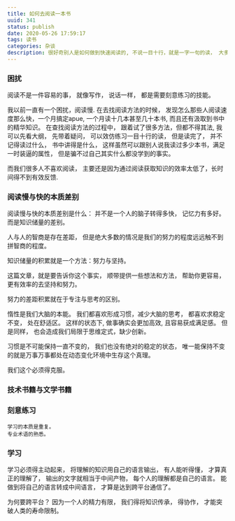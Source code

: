```yaml
---
title: 如何去阅读一本书
uuid: 341
status: publish
date: 2020-05-26 17:59:17
tags: 读书
categories: 杂谈
description: 很好奇别人是如何做到快速阅读的, 不说一目十行，就是一字一句的读， 大多数时候，读完就忘记了所读的内容都讲了些什么, 现在看来，主要还是读书不过脑子，不管什么技能， 必须得刻意练习，才会有提升。
---
```


### 困扰

阅读不是一件容易的事， 就像写作， 说话一样， 都是需要刻意练习的技能。 

我以前一直有一个困扰，阅读慢. 在去找阅读方法的时候， 发现怎么那些人阅读速度那么快，一个月搞定apue, 一个月读十几本甚至几十本书, 而且还有汲取到书中的精华知识。 
在查找阅读方法的过程中， 跟着试了很多方法，但都不得其法, 我可以先看大纲， 先带着疑问， 可以效仿练习一目十行的读， 但是读完了， 并不记得读过什么， 书中讲得是什么， 这样虽然可以跟别人说我读过多少本书，满足一时装逼的属性，  但是骗不过自己其实什么都没学到的事实。

而我们很多人不喜欢阅读， 主要还是因为通过阅读获取知识的效率太低了，长时间得不到有效反馈. 

### 阅读慢与快的本质差别

阅读慢与快的本质差别是什么： 并不是一个人的脑子转得多快， 记忆力有多好。 而是知识储量的差别。 

人与人的智商是存在差距， 但是绝大多数的情况是我们的努力的程度远远触不到拼智商的程度。 

知识储量的积累就是一个方法：努力与坚持。 

这篇文章，就是要告诉你这个事实， 顺带提供一些想法和方法， 帮助你更容易，更有效率的去坚持和努力。 

努力的差距积累就在于专注与思考的区别。 

惰性是我们大脑的本能。 我们都喜欢形成习惯，减少大脑的思考， 都喜欢求稳定不变， 处在舒适区。 这样的状态下, 做事确实会更加高效, 且容易获成满足感。 
但是同样， 也会造成我们局限于思维定式，缺少创新。 

习惯是不可能保持一直不变的， 我们也没有绝对的稳定的状态， 唯一能保持不变的就是万事万事都处在动态变化环境中生存这个真理。 

我们这个必须得克服。 

### 技术书籍与文学书籍

### 刻意练习

	学习的本质是重复。 
	专业术语的熟悉。 

### 学习

学习必须得主动起来， 将理解的知识用自己的语言输出， 有人能听得懂， 才算真正的理解了， 输出的文字就相当于中间产物， 每个人的理解都是自己的语言。 能做到将自己的语言转成中间语言， 才算是达到跨平台通信了。 

为何要跨平台？ 因为一个人的精力有限， 我们得将知识传承， 得协作， 才能突破人类的寿命限制。 

